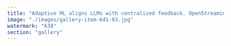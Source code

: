 ```yaml
---
title: "Adaptive ML aligns LLMs with centralized feedback. OpenStreaming lets intention emerge peer-to-peer — a conscious mesh where value flows shape the stream. We don’t just tune — we evolve.<br /><br /><br />#samesamebutdifferent"
image: "./images/gallery-item-641-03.jpg"
watermark: "638"
section: "gallery"
---
```


